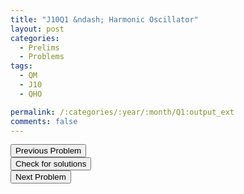 ```yaml
---
title: "J10Q1 &ndash; Harmonic Oscillator"
layout: post
categories:
  - Prelims
  - Problems
tags:
  - QM
  - J10
  - QHO

permalink: /:categories/:year/:month/Q1:output_ext
comments: false
---
```

<object data="2010J1Q.pdf" type="application/pdf" width="100%" height="500"></object>

<div class='navbar'>
	<div float='left'><button onclick="window.location='E3.html'" >Previous Problem</button></div>
	<div float='center'><button onclick="window.location='https://princetonprelim.com/prelim/24/'">Check for solutions</button></div>
	<div float='right'><button onclick="window.location='Q2.html'" > Next Problem</button></div>
</div>

